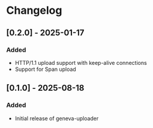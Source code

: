 # Changelog

## [0.2.0] - 2025-01-17

### Added
- HTTP/1.1 upload support with keep-alive connections
- Support for Span upload

## [0.1.0] - 2025-08-18

### Added
- Initial release of geneva-uploader
